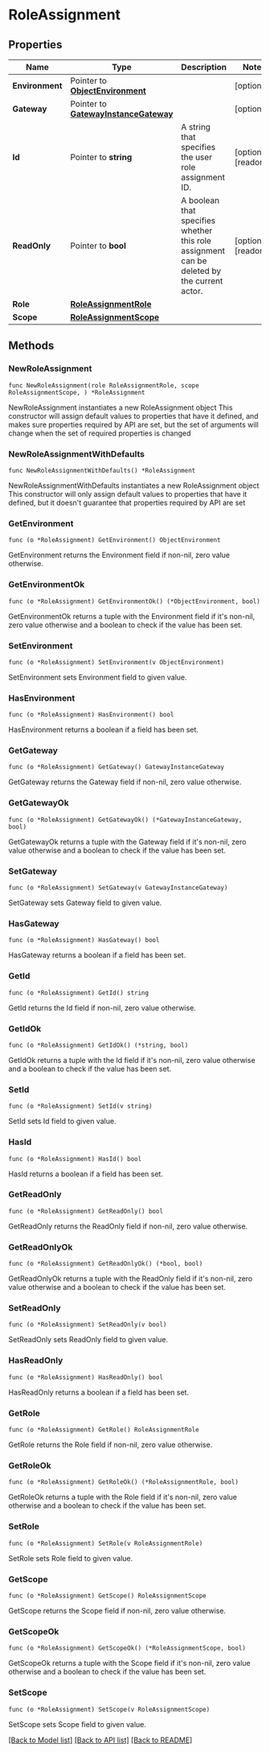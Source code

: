 # RoleAssignment

## Properties

Name | Type | Description | Notes
------------ | ------------- | ------------- | -------------
**Environment** | Pointer to [**ObjectEnvironment**](ObjectEnvironment.md) |  | [optional] 
**Gateway** | Pointer to [**GatewayInstanceGateway**](GatewayInstanceGateway.md) |  | [optional] 
**Id** | Pointer to **string** | A string that specifies the user role assignment ID. | [optional] [readonly] 
**ReadOnly** | Pointer to **bool** | A boolean that specifies whether this role assignment can be deleted by the current actor. | [optional] [readonly] 
**Role** | [**RoleAssignmentRole**](RoleAssignmentRole.md) |  | 
**Scope** | [**RoleAssignmentScope**](RoleAssignmentScope.md) |  | 

## Methods

### NewRoleAssignment

`func NewRoleAssignment(role RoleAssignmentRole, scope RoleAssignmentScope, ) *RoleAssignment`

NewRoleAssignment instantiates a new RoleAssignment object
This constructor will assign default values to properties that have it defined,
and makes sure properties required by API are set, but the set of arguments
will change when the set of required properties is changed

### NewRoleAssignmentWithDefaults

`func NewRoleAssignmentWithDefaults() *RoleAssignment`

NewRoleAssignmentWithDefaults instantiates a new RoleAssignment object
This constructor will only assign default values to properties that have it defined,
but it doesn't guarantee that properties required by API are set

### GetEnvironment

`func (o *RoleAssignment) GetEnvironment() ObjectEnvironment`

GetEnvironment returns the Environment field if non-nil, zero value otherwise.

### GetEnvironmentOk

`func (o *RoleAssignment) GetEnvironmentOk() (*ObjectEnvironment, bool)`

GetEnvironmentOk returns a tuple with the Environment field if it's non-nil, zero value otherwise
and a boolean to check if the value has been set.

### SetEnvironment

`func (o *RoleAssignment) SetEnvironment(v ObjectEnvironment)`

SetEnvironment sets Environment field to given value.

### HasEnvironment

`func (o *RoleAssignment) HasEnvironment() bool`

HasEnvironment returns a boolean if a field has been set.

### GetGateway

`func (o *RoleAssignment) GetGateway() GatewayInstanceGateway`

GetGateway returns the Gateway field if non-nil, zero value otherwise.

### GetGatewayOk

`func (o *RoleAssignment) GetGatewayOk() (*GatewayInstanceGateway, bool)`

GetGatewayOk returns a tuple with the Gateway field if it's non-nil, zero value otherwise
and a boolean to check if the value has been set.

### SetGateway

`func (o *RoleAssignment) SetGateway(v GatewayInstanceGateway)`

SetGateway sets Gateway field to given value.

### HasGateway

`func (o *RoleAssignment) HasGateway() bool`

HasGateway returns a boolean if a field has been set.

### GetId

`func (o *RoleAssignment) GetId() string`

GetId returns the Id field if non-nil, zero value otherwise.

### GetIdOk

`func (o *RoleAssignment) GetIdOk() (*string, bool)`

GetIdOk returns a tuple with the Id field if it's non-nil, zero value otherwise
and a boolean to check if the value has been set.

### SetId

`func (o *RoleAssignment) SetId(v string)`

SetId sets Id field to given value.

### HasId

`func (o *RoleAssignment) HasId() bool`

HasId returns a boolean if a field has been set.

### GetReadOnly

`func (o *RoleAssignment) GetReadOnly() bool`

GetReadOnly returns the ReadOnly field if non-nil, zero value otherwise.

### GetReadOnlyOk

`func (o *RoleAssignment) GetReadOnlyOk() (*bool, bool)`

GetReadOnlyOk returns a tuple with the ReadOnly field if it's non-nil, zero value otherwise
and a boolean to check if the value has been set.

### SetReadOnly

`func (o *RoleAssignment) SetReadOnly(v bool)`

SetReadOnly sets ReadOnly field to given value.

### HasReadOnly

`func (o *RoleAssignment) HasReadOnly() bool`

HasReadOnly returns a boolean if a field has been set.

### GetRole

`func (o *RoleAssignment) GetRole() RoleAssignmentRole`

GetRole returns the Role field if non-nil, zero value otherwise.

### GetRoleOk

`func (o *RoleAssignment) GetRoleOk() (*RoleAssignmentRole, bool)`

GetRoleOk returns a tuple with the Role field if it's non-nil, zero value otherwise
and a boolean to check if the value has been set.

### SetRole

`func (o *RoleAssignment) SetRole(v RoleAssignmentRole)`

SetRole sets Role field to given value.


### GetScope

`func (o *RoleAssignment) GetScope() RoleAssignmentScope`

GetScope returns the Scope field if non-nil, zero value otherwise.

### GetScopeOk

`func (o *RoleAssignment) GetScopeOk() (*RoleAssignmentScope, bool)`

GetScopeOk returns a tuple with the Scope field if it's non-nil, zero value otherwise
and a boolean to check if the value has been set.

### SetScope

`func (o *RoleAssignment) SetScope(v RoleAssignmentScope)`

SetScope sets Scope field to given value.



[[Back to Model list]](../README.md#documentation-for-models) [[Back to API list]](../README.md#documentation-for-api-endpoints) [[Back to README]](../README.md)


